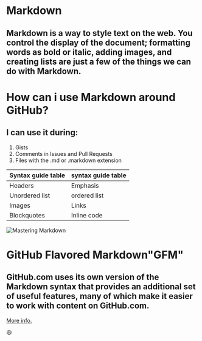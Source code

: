 # Markdown

## Markdown is a way to style text on the web. You control the display of the document; formatting words as bold or italic, adding images, and creating lists are just a few of the things we can do with Markdown.

# How can i use Markdown around GitHub?

## I can use it during:

1. Gists
2. Comments in Issues and Pull Requests
3. Files with the .md or .markdown extension




Syntax guide table | syntax guide table
-------------------|-------------------
Headers            |   Emphasis
Unordered list     |   ordered list
Images             |   Links
Blockquotes        |   Inline code

![Mastering Markdown](https://designshack.net/wp-content/uploads/markdown-8.jpg)


# GitHub Flavored Markdown"GFM"

## GitHub.com uses its own version of the Markdown syntax that provides an additional set of useful features, many of which make it easier to work with content on GitHub.com.


[More info.](https://guides.github.com/features/mastering-markdown/#GitHub-flavored-markdown)

:smiley:	
